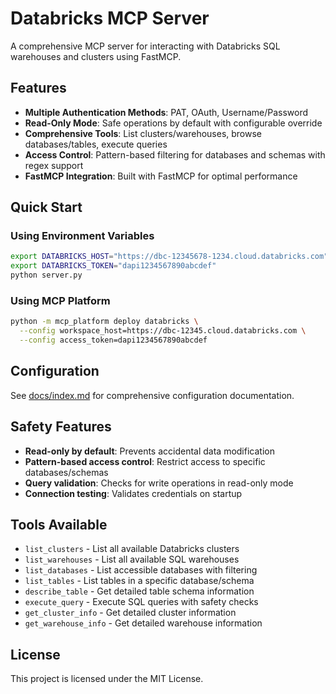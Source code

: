 # Databricks MCP Server

A comprehensive MCP server for interacting with Databricks SQL warehouses and clusters using FastMCP.

## Features

- **Multiple Authentication Methods**: PAT, OAuth, Username/Password
- **Read-Only Mode**: Safe operations by default with configurable override
- **Comprehensive Tools**: List clusters/warehouses, browse databases/tables, execute queries
- **Access Control**: Pattern-based filtering for databases and schemas with regex support
- **FastMCP Integration**: Built with FastMCP for optimal performance

## Quick Start

### Using Environment Variables

```bash
export DATABRICKS_HOST="https://dbc-12345678-1234.cloud.databricks.com"
export DATABRICKS_TOKEN="dapi1234567890abcdef"
python server.py
```

### Using MCP Platform

```bash
python -m mcp_platform deploy databricks \
  --config workspace_host=https://dbc-12345.cloud.databricks.com \
  --config access_token=dapi1234567890abcdef
```

## Configuration

See [docs/index.md](docs/index.md) for comprehensive configuration documentation.

## Safety Features

- **Read-only by default**: Prevents accidental data modification
- **Pattern-based access control**: Restrict access to specific databases/schemas
- **Query validation**: Checks for write operations in read-only mode
- **Connection testing**: Validates credentials on startup

## Tools Available

- `list_clusters` - List all available Databricks clusters
- `list_warehouses` - List all available SQL warehouses  
- `list_databases` - List accessible databases with filtering
- `list_tables` - List tables in a specific database/schema
- `describe_table` - Get detailed table schema information
- `execute_query` - Execute SQL queries with safety checks
- `get_cluster_info` - Get detailed cluster information
- `get_warehouse_info` - Get detailed warehouse information

## License

This project is licensed under the MIT License.